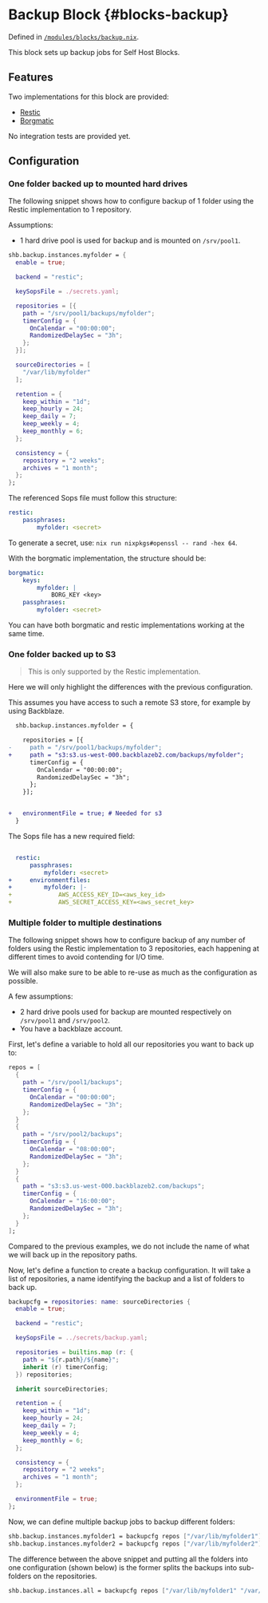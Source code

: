 # Backup Block {#blocks-backup}

Defined in [`/modules/blocks/backup.nix`](@REPO@/modules/blocks/backup.nix).

This block sets up backup jobs for Self Host Blocks.

## Features
Two implementations for this block are provided:
- [Restic](https://restic.net/)
- [Borgmatic](https://torsion.org/borgmatic/)

No integration tests are provided yet.

## Configuration

### One folder backed up to mounted hard drives

The following snippet shows how to configure backup of 1 folder using the Restic implementation to 1
repository.

Assumptions:
- 1 hard drive pool is used for backup and is mounted on `/srv/pool1`.

```nix
shb.backup.instances.myfolder = {
  enable = true;

  backend = "restic";

  keySopsFile = ./secrets.yaml;

  repositories = [{
    path = "/srv/pool1/backups/myfolder";
    timerConfig = {
      OnCalendar = "00:00:00";
      RandomizedDelaySec = "3h";
    };
  }];

  sourceDirectories = [
    "/var/lib/myfolder"
  ];

  retention = {
    keep_within = "1d";
    keep_hourly = 24;
    keep_daily = 7;
    keep_weekly = 4;
    keep_monthly = 6;
  };

  consistency = {
    repository = "2 weeks";
    archives = "1 month";
  };
};
```

The referenced Sops file must follow this structure:

```yaml
restic:
    passphrases:
        myfolder: <secret>
```

To generate a secret, use: `nix run nixpkgs#openssl -- rand -hex 64`.

With the borgmatic implementation, the structure should be:

```yaml
borgmatic:
    keys:
        myfolder: |
            BORG_KEY <key>
    passphrases:
        myfolder: <secret>
```

You can have both borgmatic and restic implementations working at the same time.

### One folder backed up to S3

> This is only supported by the Restic implementation. 

Here we will only highlight the differences with the previous configuration.

This assumes you have access to such a remote S3 store, for example by using Backblaze.

```diff
  shb.backup.instances.myfolder = {

    repositories = [{
-     path = "/srv/pool1/backups/myfolder";
+     path = "s3:s3.us-west-000.backblazeb2.com/backups/myfolder";
      timerConfig = {
        OnCalendar = "00:00:00";
        RandomizedDelaySec = "3h";
      };
    }];


+   environmentFile = true; # Needed for s3
  }
```

The Sops file has a new required field:

```yaml

  restic:
      passphrases:
          myfolder: <secret>
+     environmentfiles:
+         myfolder: |-
+             AWS_ACCESS_KEY_ID=<aws_key_id>
+             AWS_SECRET_ACCESS_KEY=<aws_secret_key>
```

### Multiple folder to multiple destinations

The following snippet shows how to configure backup of any number of folders using the Restic
implementation to 3 repositories, each happening at different times to avoid contending for I/O
time.

We will also make sure to be able to re-use as much as the configuration as possible.

A few assumptions:
- 2 hard drive pools used for backup are mounted respectively on `/srv/pool1` and `/srv/pool2`.
- You have a backblaze account.

First, let's define a variable to hold all our repositories you want to back up to:

```nix
repos = [
  {
    path = "/srv/pool1/backups";
    timerConfig = {
      OnCalendar = "00:00:00";
      RandomizedDelaySec = "3h";
    };
  }
  {
    path = "/srv/pool2/backups";
    timerConfig = {
      OnCalendar = "08:00:00";
      RandomizedDelaySec = "3h";
    };
  }
  {
    path = "s3:s3.us-west-000.backblazeb2.com/backups";
    timerConfig = {
      OnCalendar = "16:00:00";
      RandomizedDelaySec = "3h";
    };
  }
];
```

Compared to the previous examples, we do not include the name of what we will back up in the
repository paths.

Now, let's define a function to create a backup configuration. It will take a list of repositories,
a name identifying the backup and a list of folders to back up.

```nix
backupcfg = repositories: name: sourceDirectories {
  enable = true;

  backend = "restic";

  keySopsFile = ../secrets/backup.yaml;

  repositories = builtins.map (r: {
    path = "${r.path}/${name}";
    inherit (r) timerConfig;
  }) repositories;

  inherit sourceDirectories;

  retention = {
    keep_within = "1d";
    keep_hourly = 24;
    keep_daily = 7;
    keep_weekly = 4;
    keep_monthly = 6;
  };

  consistency = {
    repository = "2 weeks";
    archives = "1 month";
  };

  environmentFile = true;
};
```

Now, we can define multiple backup jobs to backup different folders:

```nix
shb.backup.instances.myfolder1 = backupcfg repos ["/var/lib/myfolder1"];
shb.backup.instances.myfolder2 = backupcfg repos ["/var/lib/myfolder2"];
```

The difference between the above snippet and putting all the folders into one configuration (shown
below) is the former splits the backups into sub-folders on the repositories.

```nix
shb.backup.instances.all = backupcfg repos ["/var/lib/myfolder1" "/var/lib/myfolder2"];
```
